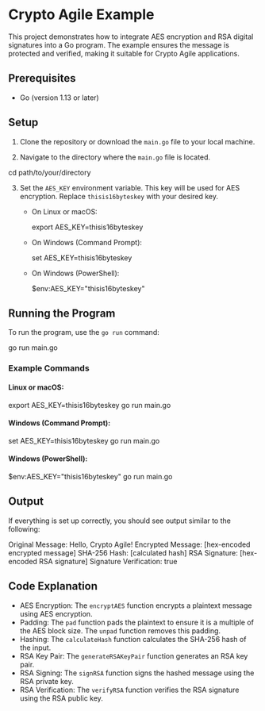 # Crypto Agile Example

This project demonstrates how to integrate AES encryption and RSA digital signatures into a Go program. The example ensures the message is protected and verified, making it suitable for Crypto Agile applications.

## Prerequisites

- Go (version 1.13 or later)

## Setup

1. Clone the repository or download the `main.go` file to your local machine.

2. Navigate to the directory where the `main.go` file is located.

  cd path/to/your/directory

3. Set the `AES_KEY` environment variable. This key will be used for AES encryption. Replace `thisis16byteskey` with your desired key.

   - On Linux or macOS:
     
     export AES_KEY=thisis16byteskey
     

   - On Windows (Command Prompt):
     
     set AES_KEY=thisis16byteskey
     

   - On Windows (PowerShell):
     
     $env:AES_KEY="thisis16byteskey"
     

## Running the Program

To run the program, use the `go run` command:


go run main.go


### Example Commands

#### Linux or macOS:


export AES_KEY=thisis16byteskey
go run main.go


#### Windows (Command Prompt):


set AES_KEY=thisis16byteskey
go run main.go


#### Windows (PowerShell):


$env:AES_KEY="thisis16byteskey"
go run main.go


## Output

If everything is set up correctly, you should see output similar to the following:


Original Message: Hello, Crypto Agile!
Encrypted Message: [hex-encoded encrypted message]
SHA-256 Hash: [calculated hash]
RSA Signature: [hex-encoded RSA signature]
Signature Verification: true


## Code Explanation

- AES Encryption: The `encryptAES` function encrypts a plaintext message using AES encryption.
- Padding: The `pad` function pads the plaintext to ensure it is a multiple of the AES block size. The `unpad` function removes this padding.
- Hashing: The `calculateHash` function calculates the SHA-256 hash of the input.
- RSA Key Pair: The `generateRSAKeyPair` function generates an RSA key pair.
- RSA Signing: The `signRSA` function signs the hashed message using the RSA private key.
- RSA Verification: The `verifyRSA` function verifies the RSA signature using the RSA public key.
